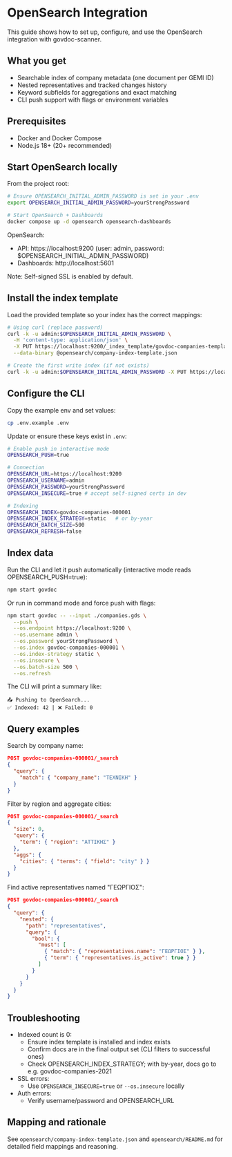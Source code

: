 # OpenSearch Integration

This guide shows how to set up, configure, and use the OpenSearch integration with govdoc-scanner.

## What you get
- Searchable index of company metadata (one document per GEMI ID)
- Nested representatives and tracked changes history
- Keyword subfields for aggregations and exact matching
- CLI push support with flags or environment variables

## Prerequisites
- Docker and Docker Compose
- Node.js 18+ (20+ recommended)

## Start OpenSearch locally
From the project root:

```bash
# Ensure OPENSEARCH_INITIAL_ADMIN_PASSWORD is set in your .env
export OPENSEARCH_INITIAL_ADMIN_PASSWORD=yourStrongPassword

# Start OpenSearch + Dashboards
docker compose up -d opensearch opensearch-dashboards
```

OpenSearch:
- API: https://localhost:9200 (user: admin, password: $OPENSEARCH_INITIAL_ADMIN_PASSWORD)
- Dashboards: http://localhost:5601

Note: Self-signed SSL is enabled by default.

## Install the index template
Load the provided template so your index has the correct mappings:

```bash
# Using curl (replace password)
curl -k -u admin:$OPENSEARCH_INITIAL_ADMIN_PASSWORD \
  -H 'content-type: application/json' \
  -X PUT https://localhost:9200/_index_template/govdoc-companies-template \
  --data-binary @opensearch/company-index-template.json

# Create the first write index (if not exists)
curl -k -u admin:$OPENSEARCH_INITIAL_ADMIN_PASSWORD -X PUT https://localhost:9200/govdoc-companies-000001
```

## Configure the CLI
Copy the example env and set values:

```bash
cp .env.example .env
```

Update or ensure these keys exist in `.env`:

```bash
# Enable push in interactive mode
OPENSEARCH_PUSH=true

# Connection
OPENSEARCH_URL=https://localhost:9200
OPENSEARCH_USERNAME=admin
OPENSEARCH_PASSWORD=yourStrongPassword
OPENSEARCH_INSECURE=true # accept self-signed certs in dev

# Indexing
OPENSEARCH_INDEX=govdoc-companies-000001
OPENSEARCH_INDEX_STRATEGY=static   # or by-year
OPENSEARCH_BATCH_SIZE=500
OPENSEARCH_REFRESH=false
```

## Index data
Run the CLI and let it push automatically (interactive mode reads OPENSEARCH_PUSH=true):

```bash
npm start govdoc
```

Or run in command mode and force push with flags:

```bash
npm start govdoc -- --input ./companies.gds \
  --push \
  --os.endpoint https://localhost:9200 \
  --os.username admin \
  --os.password yourStrongPassword \
  --os.index govdoc-companies-000001 \
  --os.index-strategy static \
  --os.insecure \
  --os.batch-size 500 \
  --os.refresh
```

The CLI will print a summary like:

```
📤 Pushing to OpenSearch...
✅ Indexed: 42 | ❌ Failed: 0
```

## Query examples
Search by company name:

```json
POST govdoc-companies-000001/_search
{
  "query": {
    "match": { "company_name": "ΤΕΧΝΙΚΗ" }
  }
}
```

Filter by region and aggregate cities:

```json
POST govdoc-companies-000001/_search
{
  "size": 0,
  "query": {
    "term": { "region": "ΑΤΤΙΚΗΣ" }
  },
  "aggs": {
    "cities": { "terms": { "field": "city" } }
  }
}
```

Find active representatives named "ΓΕΩΡΓΙΟΣ":

```json
POST govdoc-companies-000001/_search
{
  "query": {
    "nested": {
      "path": "representatives",
      "query": {
        "bool": {
          "must": [
            { "match": { "representatives.name": "ΓΕΩΡΓΙΟΣ" } },
            { "term": { "representatives.is_active": true } }
          ]
        }
      }
    }
  }
}
```

## Troubleshooting
- Indexed count is 0:
  - Ensure index template is installed and index exists
  - Confirm docs are in the final output set (CLI filters to successful ones)
  - Check OPENSEARCH_INDEX_STRATEGY; with by-year, docs go to e.g. govdoc-companies-2021
- SSL errors:
  - Use `OPENSEARCH_INSECURE=true` or `--os.insecure` locally
- Auth errors:
  - Verify username/password and OPENSEARCH_URL

## Mapping and rationale
See `opensearch/company-index-template.json` and `opensearch/README.md` for detailed field mappings and reasoning.
